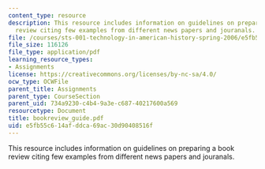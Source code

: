 ```yaml
---
content_type: resource
description: This resource includes information on guidelines on preparing a book
  review citing few examples from different news papers and jouranals.
file: /courses/sts-001-technology-in-american-history-spring-2006/e5fb55c614afddca69ac30d90408516f_bookreview_guide.pdf
file_size: 116126
file_type: application/pdf
learning_resource_types:
- Assignments
license: https://creativecommons.org/licenses/by-nc-sa/4.0/
ocw_type: OCWFile
parent_title: Assignments
parent_type: CourseSection
parent_uid: 734a9230-c4b4-9a3e-c687-40217600a569
resourcetype: Document
title: bookreview_guide.pdf
uid: e5fb55c6-14af-ddca-69ac-30d90408516f
---
```

This resource includes information on guidelines on preparing a book review citing few examples from different news papers and jouranals.